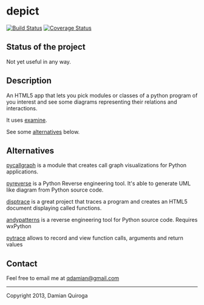 depict
======

[![Build Status](https://travis-ci.org/qdamian/depict.png?branch=master)](https://travis-ci.org/qdamian/depict)
[![Coverage Status](https://coveralls.io/repos/qdamian/depict/badge.png?branch=master)](https://coveralls.io/r/qdamian/depict?branch=master)

Status of the project
---------------------

Not yet useful in any way.

Description
-----------

An HTML5 app that lets you pick modules or classes of a python program of you interest and see some diagrams representing their relations and interactions.

It uses [examine].

See some [alternatives](https://github.com/qdamian/depict#alternatives) below.

Alternatives
------------

[pycallgraph][pycallgraph] is a module that creates call graph visualizations for Python applications. 

[pyreverse][pyreverse] is a Python Reverse engineering tool. It's able to generate UML like diagram from Python source code.

[disptrace][disptrace] is a great project that traces a program and creates an HTML5 document displaying called functions.

[andypatterns][andypatterns] is a reverse engineering tool for Python source code. Requires wxPython

[pytrace][pytrace] allows to record and view function calls, arguments and return values

[examine]: https://github.com/qdamian/examine "examine"
[pycallgraph]: http://pycallgraph.slowchop.com/en/master/ "pycallgraph"
[pyreverse]: http://www.logilab.org/2560 "pyreverse"
[disptrace]: https://github.com/atsuoishimoto/disptrace "disptrace"
[andypatterns]: http://www.andypatterns.com/index.php/products/pynsource/ "andypatterns"
[pytrace]: https://github.com/alonho/pytrace "pytrace"

Contact
-------

Feel free to email me at qdamian@gmail.com

---

Copyright 2013, Damian Quiroga
